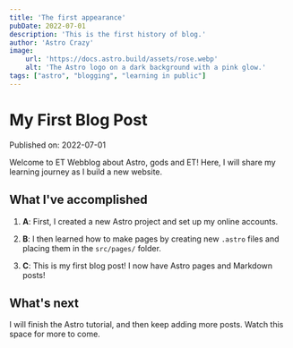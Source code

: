 ```yaml
---
title: 'The first appearance'
pubDate: 2022-07-01
description: 'This is the first history of blog.'
author: 'Astro Crazy'
image:
    url: 'https://docs.astro.build/assets/rose.webp'
    alt: 'The Astro logo on a dark background with a pink glow.'
tags: ["astro", "blogging", "learning in public"]
---
```

# My First Blog Post

Published on: 2022-07-01

Welcome to ET Webblog about Astro, gods and ET! Here, I will share my learning journey as I build a new website.

## What I've accomplished

1. **A**: First, I created a new Astro project and set up my online accounts.

2. **B**: I then learned how to make pages by creating new `.astro` files and placing them in the `src/pages/` folder.

3. **C**: This is my first blog post! I now have Astro pages and Markdown posts!

## What's next

I will finish the Astro tutorial, and then keep adding more posts. Watch this space for more to come.